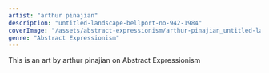```yaml
---
artist: "arthur pinajian"
description: "untitled-landscape-bellport-no-942-1984"
coverImage: "/assets/abstract-expressionism/arthur-pinajian_untitled-landscape-bellport-no-942-1984.jpg"
genre: "Abstract Expressionism"
---
```

This is an art by arthur pinajian on Abstract Expressionism

